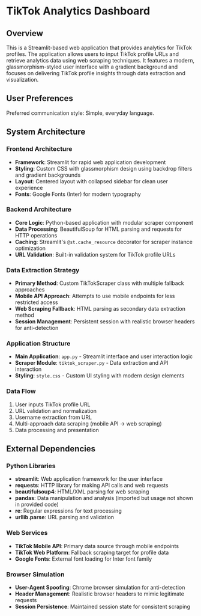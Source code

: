 # TikTok Analytics Dashboard

## Overview

This is a Streamlit-based web application that provides analytics for TikTok profiles. The application allows users to input TikTok profile URLs and retrieve analytics data using web scraping techniques. It features a modern, glassmorphism-styled user interface with a gradient background and focuses on delivering TikTok profile insights through data extraction and visualization.

## User Preferences

Preferred communication style: Simple, everyday language.

## System Architecture

### Frontend Architecture
- **Framework**: Streamlit for rapid web application development
- **Styling**: Custom CSS with glassmorphism design using backdrop filters and gradient backgrounds
- **Layout**: Centered layout with collapsed sidebar for clean user experience
- **Fonts**: Google Fonts (Inter) for modern typography

### Backend Architecture
- **Core Logic**: Python-based application with modular scraper component
- **Data Processing**: BeautifulSoup for HTML parsing and requests for HTTP operations
- **Caching**: Streamlit's `@st.cache_resource` decorator for scraper instance optimization
- **URL Validation**: Built-in validation system for TikTok profile URLs

### Data Extraction Strategy
- **Primary Method**: Custom TikTokScraper class with multiple fallback approaches
- **Mobile API Approach**: Attempts to use mobile endpoints for less restricted access
- **Web Scraping Fallback**: HTML parsing as secondary data extraction method
- **Session Management**: Persistent session with realistic browser headers for anti-detection

### Application Structure
- **Main Application**: `app.py` - Streamlit interface and user interaction logic
- **Scraper Module**: `tiktok_scraper.py` - Data extraction and API interaction
- **Styling**: `style.css` - Custom UI styling with modern design elements

### Data Flow
1. User inputs TikTok profile URL
2. URL validation and normalization
3. Username extraction from URL
4. Multi-approach data scraping (mobile API → web scraping)
5. Data processing and presentation

## External Dependencies

### Python Libraries
- **streamlit**: Web application framework for the user interface
- **requests**: HTTP library for making API calls and web requests
- **beautifulsoup4**: HTML/XML parsing for web scraping
- **pandas**: Data manipulation and analysis (imported but usage not shown in provided code)
- **re**: Regular expressions for text processing
- **urllib.parse**: URL parsing and validation

### Web Services
- **TikTok Mobile API**: Primary data source through mobile endpoints
- **TikTok Web Platform**: Fallback scraping target for profile data
- **Google Fonts**: External font loading for Inter font family

### Browser Simulation
- **User-Agent Spoofing**: Chrome browser simulation for anti-detection
- **Header Management**: Realistic browser headers to mimic legitimate requests
- **Session Persistence**: Maintained session state for consistent scraping